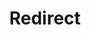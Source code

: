 ﻿---
layout: src/layouts/Redirect.astro
title: Redirect
redirect: https://octopus.com/docs/infrastructure/deployment-targets/kubernetes-target
pubDate:  2023-01-01
navSearch: false
navSitemap: false
navMenu: false
---
